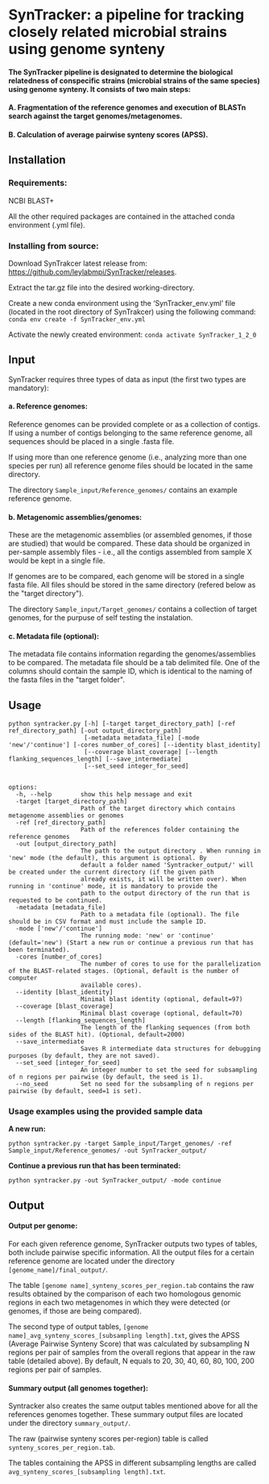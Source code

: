 
# SynTracker: a pipeline for tracking closely related microbial strains using genome synteny
#### The SynTracker pipeline is designated to determine the biological relatedness of conspecific strains (microbial strains of the same species) using genome synteny. It consists of two main steps:
#### A. Fragmentation of the reference genomes and execution of BLASTn search against the target genomes/metagenomes.
#### B. Calculation of average pairwise synteny scores (APSS).  

## Installation

### Requirements: 
NCBI BLAST+

All the other required packages are contained in the attached conda environment (.yml file).

### Installing from source:
Download SynTrakcer latest release from: https://github.com/leylabmpi/SynTracker/releases.

Extract the tar.gz file into the desired working-directory.

Create a new conda environment using the ‘SynTracker_env.yml’ file (located in the root directory of SynTrakcer) using the following command:
      `conda env create -f SynTracker_env.yml`

Activate the newly created environment: 
      `conda activate SynTracker_1_2_0`


## Input
SynTracker requires three types of data as input (the first two types are mandatory):

#### a.	Reference genomes: 
Reference genomes can be provided complete or as a collection of contigs. If using a number of contigs belonging to the same reference genome, all sequences should be placed in a single .fasta file. 

If using more than one reference genome (i.e., analyzing more than one species per run) all reference genome files should be located in the same directory.  

The directory `Sample_input/Reference_genomes/` contains an example reference genome.
#### b.	Metagenomic assemblies/genomes: 
These are the metagenomic assemblies (or assembled genomes, if those are studied) that would be compared.
These data should be organized in per-sample assembly files - i.e., all the contigs assembled from sample X would be kept in a single file. 

If genomes are to be compared, each genome will be stored in a single fasta file. 
All files should be stored in the same directory (refered below as the "target directory"). 

The directory `Sample_input/Target_genomes/` contains a collection of target genomes, for the purpuse of self testing the instalation.
   
#### c.	Metadata file (optional): 
The metadata file contains information regarding the genomes/assemblies to be compared. 
The metadata file should be a tab delimited file. One of the columns should contain the sample ID, which is identical to the naming of the fasta files in the "target folder".

## Usage

```
python syntracker.py [-h] [-target target_directory_path] [-ref ref_directory_path] [-out output_directory_path]
                     [-metadata metadata_file] [-mode 'new'/'continue'] [-cores number_of_cores] [--identity blast_identity]
                     [--coverage blast_coverage] [--length flanking_sequences_length] [--save_intermediate]
                     [--set_seed integer_for_seed]


options:
  -h, --help        show this help message and exit
  -target [target_directory_path]
                    Path of the target directory which contains metagenome assemblies or genomes
  -ref [ref_directory_path]
                    Path of the references folder containing the reference genomes
  -out [output_directory_path]
                    The path to the output directory . When running in 'new' mode (the default), this argument is optional. By
                    default a folder named 'Syntracker_output/' will be created under the current directory (if the given path
                    already exists, it will be written over). When running in 'continue' mode, it is mandatory to provide the
                    path to the output directory of the run that is requested to be continued.
  -metadata [metadata_file]
                    Path to a metadata file (optional). The file should be in CSV format and must include the sample ID.
  -mode ['new'/'continue']  
                    The running mode: 'new' or 'continue' (default='new') (Start a new run or continue a previous run that has been terminated).
  -cores [number_of_cores]
                    The number of cores to use for the parallelization of the BLAST-related stages. (Optional, default is the number of computer
                    available cores).
  --identity [blast_identity]
                    Minimal blast identity (optional, default=97)
  --coverage [blast_coverage]
                    Minimal blast coverage (optional, default=70)
  --length [flanking_sequences_length]
                    The length of the flanking sequences (from both sides of the BLAST hit). (Optional, default=2000)
  --save_intermediate   
                    Saves R intermediate data structures for debugging purposes (by default, they are not saved).
  --set_seed [integer_for_seed]
                    An integer number to set the seed for subsampling of n regions per pairwise (by default, the seed is 1).
  --no_seed         Set no seed for the subsampling of n regions per pairwise (by default, seed=1 is set).
```

### Usage examples using the provided sample data

**A new run:**
```
python syntracker.py -target Sample_input/Target_genomes/ -ref Sample_input/Reference_genomes/ -out SynTracker_output/
```

**Continue a previous run that has been terminated:**
```
python syntracker.py -out SynTracker_output/ -mode continue
```

## Output

#### Output per genome:
For each given reference genome, SynTracker outputs two types of tables, both include pairwise specific information.
All the output files for a certain reference genome are located under the directory `[genome_name]/final_output/`.

The table `[genome name]_synteny_scores_per_region.tab` contains the raw results obtained by the comparison of each two homologous genomic 
regions in each two metagenomes in which they were detected (or genomes, if those are being compared).

The second type of output tables, `[genome name]_avg_synteny_scores_[subsampling length].txt`, gives the APSS 
(Average Pairwise Synteny Score) that was calculated by subsampling N regions per pair of samples
from the overall regions that appear in the raw table (detailed above). 
By default, N equals to 20, 30, 40, 60, 80, 100, 200 regions per pair of samples.

#### Summary output (all genomes together):
Syntracker also creates the same output tables mentioned above for all the references genomes together. 
These summary output files are located under the directory `summary_output/`.

The raw (pairwise synteny scores per-region) table is called `synteny_scores_per_region.tab`. 

The tables containing the APSS in different subsampling lengths are called `avg_synteny_scores_[subsampling length].txt`.


